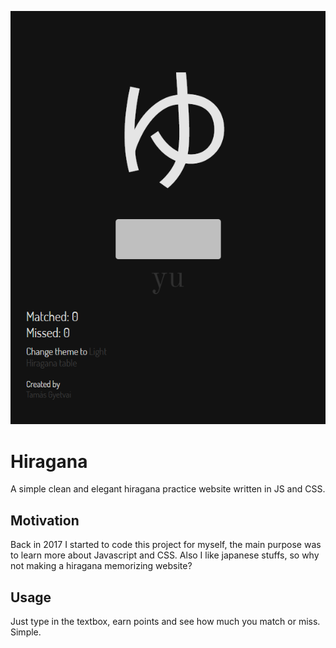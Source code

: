 <p align="center"><img src="https://raw.githubusercontent.com/gyetvaitamas/Hiragana/master/screenshot.png"></p>

# Hiragana
 A simple clean and elegant hiragana practice website written in JS and CSS.

## Motivation
Back in 2017 I started to code this project for myself, the main purpose was to learn more about Javascript and CSS. Also I like japanese stuffs, so why not making a hiragana memorizing website?

## Usage
Just type in the textbox, earn points and see how much you match or miss. Simple.